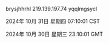 brysjhhrhl 219.139.197.74 yqqlmgsycl

2024年 10月 31日 星期四 07:10:01 CST

2024年 10月 30日 星期三 23:10:01 GMT
